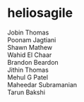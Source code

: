
# heliosagile<br />
Jobin Thomas<br />
Poonam Jagtiani<br />
Shawn Mathew<br />
Wahid El Chaar<br />
Brandon Beardon<br />
Jithin Thomas<br />
Mehul G Patel<br />
Maheedar Subramanian<br />
Tarun Bakshi